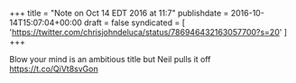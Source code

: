 +++
title = "Note on Oct 14 EDT 2016 at 11:7"
publishdate = 2016-10-14T15:07:04+00:00
draft = false
syndicated = [ 'https://twitter.com/chrisjohndeluca/status/786946432163057700?s=20' ]
+++

Blow your mind is an ambitious title but Neil pulls it off https://t.co/QiVt8svGon
